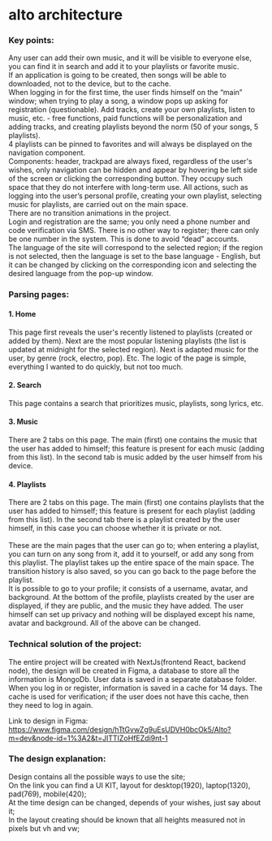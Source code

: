 <h1>
  alto architecture
</h1>
<h3>Key points:</h3>
  Any user can add their own music, and it will be visible to everyone else, you can find it in search and add it to your playlists or favorite music.<br>
	If an application is going to be created, then songs will be able to downloaded, not to the device, but to the cache.<br>
	When logging in for the first time, the user finds himself on the “main” window; when trying to play a song, a window pops up asking for registration (questionable). Add tracks, create your own playlists, listen to music, etc. - free functions, paid functions will be personalization and adding tracks, and creating playlists beyond the norm (50 of your songs, 5 playlists).<br>
	4 playlists can be pinned to favorites and will always be displayed on the navigation component.<br>
	Components: header, trackpad are always fixed, regardless of the user's wishes, only navigation can be hidden and appear by hovering be left side of the screen or clicking the corresponding button. They occupy such space that they do not interfere with long-term use. All actions, such as logging into the user’s personal profile, creating your own playlist, selecting music for playlists, are carried out on the main space.<br>
 	There are no transition animations in the project.<br>
 	Login and registration are the same; you only need a phone number and code verification via SMS. There is no other way to register; there can only be one number in the system. This is done to avoid “dead” accounts.<br>
	The language of the site will correspond to the selected region; if the region is not selected, then the language is set to the base language - English, but it can be changed by clicking on the corresponding icon and selecting the desired language from the pop-up window.<br>








<h3>Parsing pages:</h3>
<h4>1.	Home</h4>
This page first reveals the user's recently listened to playlists (created or added by them). Next are the most popular listening playlists (the list is updated at midnight for the selected region). Next is adapted music for the user, by genre (rock, electro, pop). Etc. The logic of the page is simple, everything I wanted to do quickly, but not too much.

<h4>2.	Search</h4>
This page contains a search that prioritizes music, playlists, song lyrics, etc.

<h4>3.	Music</h4>
There are 2 tabs on this page. The main (first) one contains the music that the user has added to himself; this feature is present for each music (adding from this list). In the second tab is music added by the user himself from his device.

<h4>4.	Playlists</h4>
There are 2 tabs on this page. The main (first) one contains playlists that the user has added to himself; this feature is present for each playlist (adding from this list). In the second tab there is a playlist created by the user himself, in this case you can choose whether it is private or not.<br><br>
	These are the main pages that the user can go to; when entering a playlist, you can turn on any song from it, add it to yourself, or add any song from this playlist. The playlist takes up the entire space of the main space. The transition history is also saved, so you can go back to the page before the playlist.<br>
 	It is possible to go to your profile; it consists of a username, avatar, and background. At the bottom of the profile, playlists created by the user are displayed, if they are public, and the music they have added. The user himself can set up privacy and nothing will be displayed except his name, avatar and background. All of the above can be changed.<br>
  
<h3>Technical solution of the project:</h3>
 The entire project will be created with NextJs(frontend React, backend node), the design will be created in Figma, a database to store all the information is MongoDb. User data is saved in a separate database folder. When you log in or register, information is saved in a cache for 14 days. The cache is used for verification; if the user does not have this cache, then they need to log in again.
	
Link to design in Figma: https://www.figma.com/design/hTtGvwZg9uEsUDVH0bcOk5/Alto?m=dev&node-id=1%3A2&t=JlTTIZoHfEZdi9nt-1
	<h3>The design explanation: <br></h3>
<p> 
	Design contains all the possible ways to use the site; <br>
	On the link you can find a UI KIT, layout for desktop(1920), laptop(1320), pad(769), mobile(420); <br>
	At the time design can be changed, depends of your wishes, just say about it; <br>
	In the layout creating should be known that all heights measured not in pixels but vh and vw; <br>
</p>
